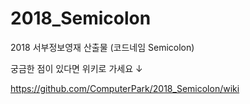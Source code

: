 # 2018_Semicolon
2018 서부정보영재 산출물 (코드네임 Semicolon) 

궁금한 점이 있다면 위키로 가세요 ↓

https://github.com/ComputerPark/2018_Semicolon/wiki
